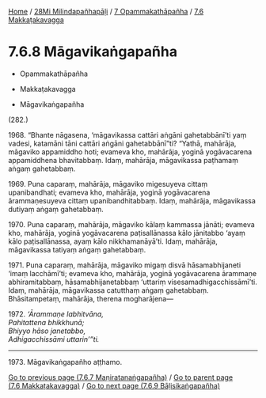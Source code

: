 
[Home](/) / [28Mi Milindapañhapāḷi](../...md) / [7 Opammakathāpañha](...md) / [7.6 Makkaṭakavagga](../28Mi/7/7.6.md)

# 7.6.8 Māgavikaṅgapañha

* Opammakathāpañha

* Makkaṭakavagga

* Māgavikaṅgapañha

(282.)

1968\. “Bhante nāgasena, ‘māgavikassa cattāri aṅgāni gahetabbānī’ti yaṃ vadesi, katamāni tāni cattāri aṅgāni gahetabbānī”ti? “Yathā, mahārāja, māgaviko appamiddho hoti; evameva kho, mahārāja, yoginā yogāvacarena appamiddhena bhavitabbaṃ. Idaṃ, mahārāja, māgavikassa paṭhamaṃ aṅgaṃ gahetabbaṃ.

1969\. Puna caparaṃ, mahārāja, māgaviko migesuyeva cittaṃ upanibandhati; evameva kho, mahārāja, yoginā yogāvacarena ārammaṇesuyeva cittaṃ upanibandhitabbaṃ. Idaṃ, mahārāja, māgavikassa dutiyaṃ aṅgaṃ gahetabbaṃ.

1970\. Puna caparaṃ, mahārāja, māgaviko kālaṃ kammassa jānāti; evameva kho, mahārāja, yoginā yogāvacarena paṭisallānassa kālo jānitabbo ‘ayaṃ kālo paṭisallānassa, ayaṃ kālo nikkhamanāyā’ti. Idaṃ, mahārāja, māgavikassa tatiyaṃ aṅgaṃ gahetabbaṃ.

1971\. Puna caparaṃ, mahārāja, māgaviko migaṃ disvā hāsamabhijaneti ‘imaṃ lacchāmī’ti; evameva kho, mahārāja, yoginā yogāvacarena ārammaṇe abhiramitabbaṃ, hāsamabhijanetabbaṃ ‘uttariṃ visesamadhigacchissāmī’ti. Idaṃ, mahārāja, māgavikassa catutthaṃ aṅgaṃ gahetabbaṃ. Bhāsitampetaṃ, mahārāja, therena mogharājena—

1972\. _‘Ārammaṇe labhitvāna,_  
_Pahitattena bhikkhunā;_  
_Bhiyyo hāso janetabbo,_  
_Adhigacchissāmi uttarin’”ti._  


---

1973\. Māgavikaṅgapañho aṭṭhamo.



[Go to previous page (7.6.7 Maṇiratanaṅgapañha)](7.6.7.md) / [Go to parent page (7.6 Makkaṭakavagga)](../28Mi/7/7.6.md) / [Go to next page (7.6.9 Bāḷisikaṅgapañha)](7.6.9.md)


